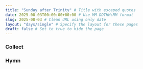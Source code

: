```yaml
---
title: "Sunday after Trinity" # Title with escaped quotes
date: 2025-08-03T00:00:00+00:00 # Use-MM-DDTHH:MM format
slug: 2025-08-03 # Clean URL using only date
layout: "days/single" # Specify the layout for these pages
draft: false # Set to true to hide the page
---
```


### Collect


### Hymn